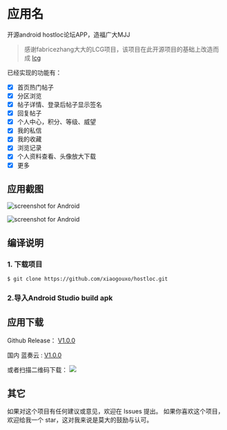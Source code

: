 # 应用名
开源android hostloc论坛APP，造福广大MJJ
> 感谢fabricezhang大大的LCG项目，该项目在此开源项目的基础上改造而成
  [lcg](https://github.com/fabricezhang/lcg)

已经实现的功能有：

- [x] 首页热门帖子
- [x] 分区浏览
- [x] 帖子详情、登录后帖子显示签名
- [x] 回复帖子
- [x] 个人中心，积分、等级、威望
- [x] 我的私信
- [x] 我的收藏
- [x] 浏览记录
- [x] 个人资料查看、头像放大下载
- [x] 更多

## 应用截图

![screenshot for Android](https://p.pstatp.com/origin/138f400003d8063219ce6)

![screenshot for Android](https://p.pstatp.com/origin/ffdd00032ada729ef4d0)

## 编译说明
### 1. 下载项目
```bash
$ git clone https://github.com/xiaogouxo/hostloc.git
```

### 2.导入Android Studio build apk

## 应用下载
Github Release： [V1.0.0](https://github.com/xiaogouxo/hostloc/releases/download/v1.0.0/hostloc-1.0.0-20201231-1754.apk)

国内 蓝奏云 : [V1.0.0](https://wwa.lanzous.com/ian5Ajwc6wb)

或者扫描二维码下载：
![](https://p.pstatp.com/origin/137d30001bdb403f7e863)
## 其它
如果对这个项目有任何建议或意见，欢迎在 Issues 提出。
如果你喜欢这个项目，欢迎给我一个 star，这对我来说是莫大的鼓励与认可。
